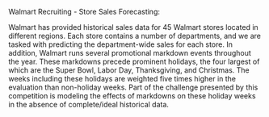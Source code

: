 Walmart Recruiting - Store Sales Forecasting:

Walmart has provided historical sales data for 45 Walmart stores located in different regions. 
Each store contains a number of departments, and we are tasked with predicting the department-wide sales for each store.
In addition, Walmart runs several promotional markdown events throughout the year. 
These markdowns precede prominent holidays, the four largest of which are the Super Bowl, Labor Day, Thanksgiving, and Christmas. 
The weeks including these holidays are weighted five times higher in the evaluation than non-holiday weeks.
Part of the challenge presented by this competition is modeling the effects of markdowns on these holiday weeks in the absence of complete/ideal historical data.



